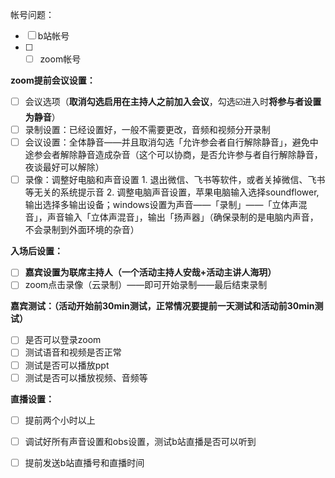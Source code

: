 帐号问题：

- [ ] b站帐号
- [ ] - [ ] zoom帐号

**zoom提前会议设置：**

- [ ] 会议选项（**取消勾选启用在主持人之前加入会议**，勾选☑️进入时**将参与者设置为静音**）
- [ ] 录制设置：已经设置好，一般不需要更改，音频和视频分开录制
- [ ] 会议设置：全体静音——并且取消勾选「允许参会者自行解除静音」，避免中途参会者解除静音造成杂音（这个可以协商，是否允许参与者自行解除静音，夜谈最好可以解除）
- [ ] 录像：调整好电脑和声音设置
        1. 退出微信、飞书等软件，或者关掉微信、飞书等无关的系统提示音
        2. 调整电脑声音设置，苹果电脑输入选择soundflower,输出选择多输出设备；windows设置为声音——「录制」——「立体声混音」，声音输入「立体声混音」，输出「扬声器」（确保录制的是电脑内声音，不会录制到外面环境的杂音）

**入场后设置：**

- [ ] **嘉宾设置为联席主持人（一个活动主持人安哉+活动主讲人海玥）**
- [ ] zoom点击录像（云录制）——即可开始录制——最后结束录制

**嘉宾测试：（活动开始前30min测试，正常情况要提前一天测试和活动前30min测试）**

- [ ] 是否可以登录zoom
- [ ] 测试语音和视频是否正常
- [ ] 测试是否可以播放ppt
- [ ] 测试是否可以播放视频、音频等

**直播设置：**

- [ ] 提前两个小时以上
- [ ] 调试好所有声音设置和obs设置，测试b站直播是否可以听到
- [ ] 提前发送b站直播号和直播时间




